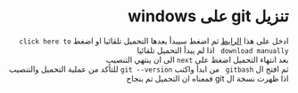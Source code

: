 ﻿<div dir = rtl >

# تنزيل git على windows 

ادخل على هذا [الرابط](https://git-scm.com/download/win) ثم اضغط  سيبدأ بعدها التحميل تلقائيا او اضغط 
`click here to download manually ` اذا لم يبدأ التحميل تلقائيا 
<br>
بعد انتهاء التحميل اضغط على  `next` الى ان ينتهي التنصيب
<br>
ثم افتح ال `gitbash ` من ابدأ واكتب `git --version` للتأكد من عملية التحميل والتنصيب اذا ظهرت نسخة ال git فمعناه ان التحميل تم بنجاح
 </dir>
